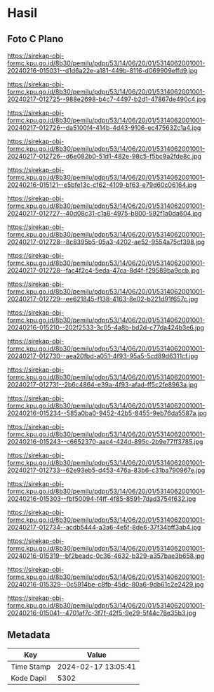 # Hasil

## Foto C Plano

https://sirekap-obj-formc.kpu.go.id/8b30/pemilu/pdpr/53/14/06/20/01/5314062001001-20240216-015031--d1d6a22e-a181-449b-8116-d069909effd9.jpg

https://sirekap-obj-formc.kpu.go.id/8b30/pemilu/pdpr/53/14/06/20/01/5314062001001-20240217-012725--988e2698-b4c7-4497-b2d1-47867de490c4.jpg

https://sirekap-obj-formc.kpu.go.id/8b30/pemilu/pdpr/53/14/06/20/01/5314062001001-20240217-012726--da5100f4-414b-4d43-9106-ec475632c1a4.jpg

https://sirekap-obj-formc.kpu.go.id/8b30/pemilu/pdpr/53/14/06/20/01/5314062001001-20240217-012726--d6e082b0-51d1-482e-98c5-f5bc9a2fde8c.jpg

https://sirekap-obj-formc.kpu.go.id/8b30/pemilu/pdpr/53/14/06/20/01/5314062001001-20240216-015121--e5bfe13c-cf62-4109-bf63-e79d60c06164.jpg

https://sirekap-obj-formc.kpu.go.id/8b30/pemilu/pdpr/53/14/06/20/01/5314062001001-20240217-012727--40d08c31-c1a8-4975-b800-592f1a0da604.jpg

https://sirekap-obj-formc.kpu.go.id/8b30/pemilu/pdpr/53/14/06/20/01/5314062001001-20240217-012728--8c8395b5-05a3-4202-ae52-9554a75cf398.jpg

https://sirekap-obj-formc.kpu.go.id/8b30/pemilu/pdpr/53/14/06/20/01/5314062001001-20240217-012728--fac4f2c4-5eda-47ca-8d4f-f29589ba9ccb.jpg

https://sirekap-obj-formc.kpu.go.id/8b30/pemilu/pdpr/53/14/06/20/01/5314062001001-20240217-012729--ee621845-f138-4163-8e02-b221d91f657c.jpg

https://sirekap-obj-formc.kpu.go.id/8b30/pemilu/pdpr/53/14/06/20/01/5314062001001-20240216-015210--202f2533-3c05-4a8b-bd2d-c77da424b3e6.jpg

https://sirekap-obj-formc.kpu.go.id/8b30/pemilu/pdpr/53/14/06/20/01/5314062001001-20240217-012730--aea20fbd-a051-4f93-95a5-5cd89d6311cf.jpg

https://sirekap-obj-formc.kpu.go.id/8b30/pemilu/pdpr/53/14/06/20/01/5314062001001-20240217-012731--2b6c4864-e39a-4f93-afad-ff5c2fe8963a.jpg

https://sirekap-obj-formc.kpu.go.id/8b30/pemilu/pdpr/53/14/06/20/01/5314062001001-20240216-015234--585a0ba0-9452-42b5-8455-9eb76da5587a.jpg

https://sirekap-obj-formc.kpu.go.id/8b30/pemilu/pdpr/53/14/06/20/01/5314062001001-20240216-015243--c6652370-aac4-424d-895c-2b9e77ff3785.jpg

https://sirekap-obj-formc.kpu.go.id/8b30/pemilu/pdpr/53/14/06/20/01/5314062001001-20240217-012733--62e93eb5-d453-476a-83b6-c31ba790967e.jpg

https://sirekap-obj-formc.kpu.go.id/8b30/pemilu/pdpr/53/14/06/20/01/5314062001001-20240216-015303--fbf50094-f4ff-4f85-8591-7dad3754f632.jpg

https://sirekap-obj-formc.kpu.go.id/8b30/pemilu/pdpr/53/14/06/20/01/5314062001001-20240217-012734--acdb5444-a3a6-4e5f-8de6-37f34bff3ab4.jpg

https://sirekap-obj-formc.kpu.go.id/8b30/pemilu/pdpr/53/14/06/20/01/5314062001001-20240216-015319--bf2beadc-0c36-4632-b329-a357bae3b658.jpg

https://sirekap-obj-formc.kpu.go.id/8b30/pemilu/pdpr/53/14/06/20/01/5314062001001-20240216-015329--0c5914be-c8fb-45dc-80a6-9db61c2e2429.jpg

https://sirekap-obj-formc.kpu.go.id/8b30/pemilu/pdpr/53/14/06/20/01/5314062001001-20240216-015041--4701af7c-3f7f-42f5-9e29-5f44c78e35b3.jpg


## Metadata

| Key        | Value               |
| ---------- | ------------------- |
| Time Stamp | 2024-02-17 13:05:41 |
| Kode Dapil | 5302                |



